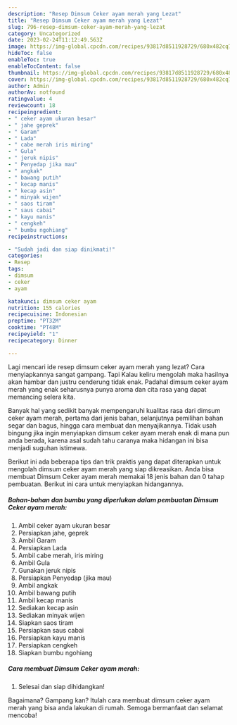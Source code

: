 ```yaml
---
description: "Resep Dimsum Ceker ayam merah yang Lezat"
title: "Resep Dimsum Ceker ayam merah yang Lezat"
slug: 796-resep-dimsum-ceker-ayam-merah-yang-lezat
category: Uncategorized
date: 2023-02-24T11:12:49.563Z
image: https://img-global.cpcdn.com/recipes/93817d8511928729/680x482cq70/dimsum-ceker-ayam-merah-foto-resep-utama.jpg
hideToc: false
enableToc: true
enableTocContent: false
thumbnail: https://img-global.cpcdn.com/recipes/93817d8511928729/680x482cq70/dimsum-ceker-ayam-merah-foto-resep-utama.jpg
cover: https://img-global.cpcdn.com/recipes/93817d8511928729/680x482cq70/dimsum-ceker-ayam-merah-foto-resep-utama.jpg
author: Admin
authorAv: notfound
ratingvalue: 4
reviewcount: 18
recipeingredient:
- " ceker ayam ukuran besar"
- " jahe geprek"
- " Garam"
- " Lada"
- " cabe merah iris miring"
- " Gula"
- " jeruk nipis"
- " Penyedap jika mau"
- " angkak"
- " bawang putih"
- " kecap manis"
- " kecap asin"
- " minyak wijen"
- " saos tiram"
- " saus cabai"
- " kayu manis"
- " cengkeh"
- " bumbu ngohiang"
recipeinstructions:

- "Sudah jadi dan siap dinikmati!"
categories:
- Resep
tags:
- dimsum
- ceker
- ayam

katakunci: dimsum ceker ayam 
nutrition: 155 calories
recipecuisine: Indonesian
preptime: "PT32M"
cooktime: "PT48M"
recipeyield: "1"
recipecategory: Dinner

---
```



Lagi mencari ide resep dimsum ceker ayam merah yang lezat? Cara menyiapkannya sangat gampang. Tapi Kalau keliru mengolah maka hasilnya akan hambar dan justru cenderung tidak enak. Padahal dimsum ceker ayam merah yang enak seharusnya punya aroma dan cita rasa yang dapat memancing selera kita.


Banyak hal yang sedikit banyak mempengaruhi kualitas rasa dari dimsum ceker ayam merah, pertama dari jenis bahan, selanjutnya pemilihan bahan segar dan bagus, hingga cara membuat dan menyajikannya. Tidak usah bingung jika ingin menyiapkan dimsum ceker ayam merah enak di mana pun anda berada, karena asal sudah tahu caranya maka hidangan ini bisa menjadi suguhan istimewa.




Berikut ini ada beberapa tips dan trik praktis yang dapat diterapkan untuk mengolah dimsum ceker ayam merah yang siap dikreasikan. Anda bisa membuat Dimsum Ceker ayam merah memakai 18 jenis bahan dan 0 tahap pembuatan. Berikut ini cara untuk menyiapkan hidangannya.

<!--inarticleads1-->

##### Bahan-bahan dan bumbu yang diperlukan dalam pembuatan Dimsum Ceker ayam merah:

1. Ambil  ceker ayam ukuran besar
1. Persiapkan  jahe, geprek
1. Ambil  Garam
1. Persiapkan  Lada
1. Ambil  cabe merah, iris miring
1. Ambil  Gula
1. Gunakan  jeruk nipis
1. Persiapkan  Penyedap (jika mau)
1. Ambil  angkak
1. Ambil  bawang putih
1. Ambil  kecap manis
1. Sediakan  kecap asin
1. Sediakan  minyak wijen
1. Siapkan  saos tiram
1. Persiapkan  saus cabai
1. Persiapkan  kayu manis
1. Persiapkan  cengkeh
1. Siapkan  bumbu ngohiang




<!--inarticleads2-->

##### Cara membuat Dimsum Ceker ayam merah:


1. Selesai dan siap dihidangkan!



Bagaimana? Gampang kan? Itulah cara membuat dimsum ceker ayam merah yang bisa anda lakukan di rumah. Semoga bermanfaat dan selamat mencoba!
